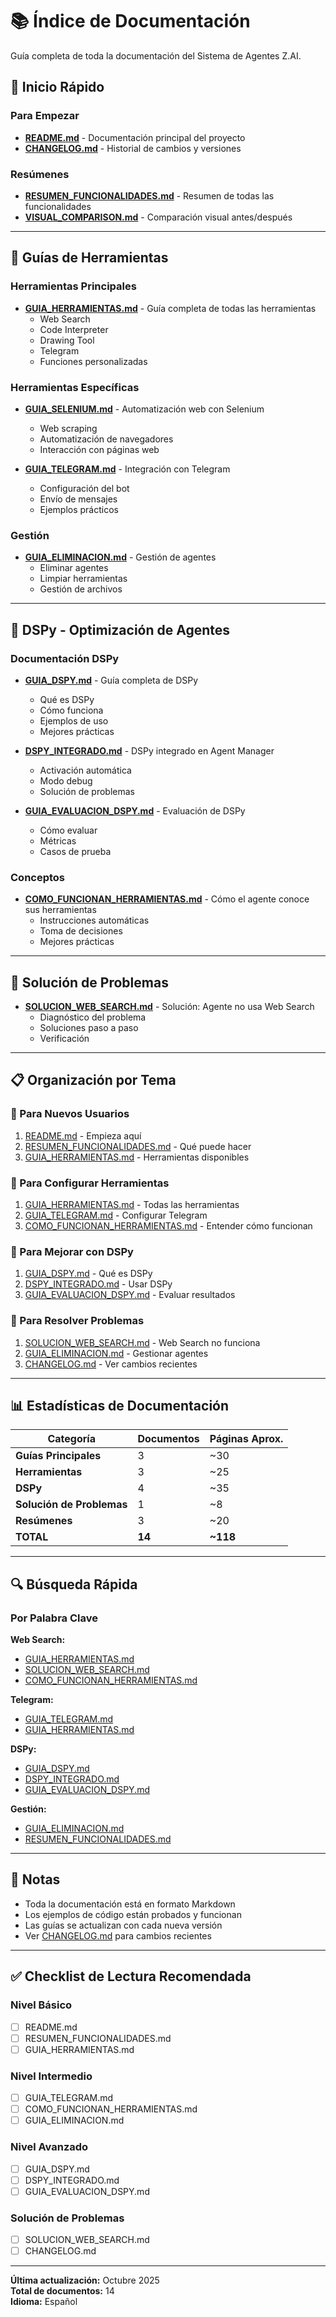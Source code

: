 # 📚 Índice de Documentación

Guía completa de toda la documentación del Sistema de Agentes Z.AI.

## 🚀 Inicio Rápido

### Para Empezar
- **[README.md](README.md)** - Documentación principal del proyecto
- **[CHANGELOG.md](CHANGELOG.md)** - Historial de cambios y versiones

### Resúmenes
- **[RESUMEN_FUNCIONALIDADES.md](RESUMEN_FUNCIONALIDADES.md)** - Resumen de todas las funcionalidades
- **[VISUAL_COMPARISON.md](VISUAL_COMPARISON.md)** - Comparación visual antes/después

---

## 🔧 Guías de Herramientas

### Herramientas Principales
- **[GUIA_HERRAMIENTAS.md](GUIA_HERRAMIENTAS.md)** - Guía completa de todas las herramientas
  - Web Search
  - Code Interpreter
  - Drawing Tool
  - Telegram
  - Funciones personalizadas

### Herramientas Específicas
- **[GUIA_SELENIUM.md](GUIA_SELENIUM.md)** - Automatización web con Selenium
  - Web scraping
  - Automatización de navegadores
  - Interacción con páginas web

- **[GUIA_TELEGRAM.md](GUIA_TELEGRAM.md)** - Integración con Telegram
  - Configuración del bot
  - Envío de mensajes
  - Ejemplos prácticos

### Gestión
- **[GUIA_ELIMINACION.md](GUIA_ELIMINACION.md)** - Gestión de agentes
  - Eliminar agentes
  - Limpiar herramientas
  - Gestión de archivos

---

## 🤖 DSPy - Optimización de Agentes

### Documentación DSPy
- **[GUIA_DSPY.md](GUIA_DSPY.md)** - Guía completa de DSPy
  - Qué es DSPy
  - Cómo funciona
  - Ejemplos de uso
  - Mejores prácticas

- **[DSPY_INTEGRADO.md](DSPY_INTEGRADO.md)** - DSPy integrado en Agent Manager
  - Activación automática
  - Modo debug
  - Solución de problemas

- **[GUIA_EVALUACION_DSPY.md](GUIA_EVALUACION_DSPY.md)** - Evaluación de DSPy
  - Cómo evaluar
  - Métricas
  - Casos de prueba

### Conceptos
- **[COMO_FUNCIONAN_HERRAMIENTAS.md](COMO_FUNCIONAN_HERRAMIENTAS.md)** - Cómo el agente conoce sus herramientas
  - Instrucciones automáticas
  - Toma de decisiones
  - Mejores prácticas

---

## 🐛 Solución de Problemas

- **[SOLUCION_WEB_SEARCH.md](SOLUCION_WEB_SEARCH.md)** - Solución: Agente no usa Web Search
  - Diagnóstico del problema
  - Soluciones paso a paso
  - Verificación

---

## 📋 Organización por Tema

### 🎯 Para Nuevos Usuarios
1. [README.md](README.md) - Empieza aquí
2. [RESUMEN_FUNCIONALIDADES.md](RESUMEN_FUNCIONALIDADES.md) - Qué puede hacer
3. [GUIA_HERRAMIENTAS.md](GUIA_HERRAMIENTAS.md) - Herramientas disponibles

### 🔧 Para Configurar Herramientas
1. [GUIA_HERRAMIENTAS.md](GUIA_HERRAMIENTAS.md) - Todas las herramientas
2. [GUIA_TELEGRAM.md](GUIA_TELEGRAM.md) - Configurar Telegram
3. [COMO_FUNCIONAN_HERRAMIENTAS.md](COMO_FUNCIONAN_HERRAMIENTAS.md) - Entender cómo funcionan

### 🤖 Para Mejorar con DSPy
1. [GUIA_DSPY.md](GUIA_DSPY.md) - Qué es DSPy
2. [DSPY_INTEGRADO.md](DSPY_INTEGRADO.md) - Usar DSPy
3. [GUIA_EVALUACION_DSPY.md](GUIA_EVALUACION_DSPY.md) - Evaluar resultados

### 🐛 Para Resolver Problemas
1. [SOLUCION_WEB_SEARCH.md](SOLUCION_WEB_SEARCH.md) - Web Search no funciona
2. [GUIA_ELIMINACION.md](GUIA_ELIMINACION.md) - Gestionar agentes
3. [CHANGELOG.md](CHANGELOG.md) - Ver cambios recientes

---

## 📊 Estadísticas de Documentación

| Categoría | Documentos | Páginas Aprox. |
|-----------|------------|----------------|
| **Guías Principales** | 3 | ~30 |
| **Herramientas** | 3 | ~25 |
| **DSPy** | 4 | ~35 |
| **Solución de Problemas** | 1 | ~8 |
| **Resúmenes** | 3 | ~20 |
| **TOTAL** | **14** | **~118** |

---

## 🔍 Búsqueda Rápida

### Por Palabra Clave

**Web Search:**
- [GUIA_HERRAMIENTAS.md](GUIA_HERRAMIENTAS.md#web-search)
- [SOLUCION_WEB_SEARCH.md](SOLUCION_WEB_SEARCH.md)
- [COMO_FUNCIONAN_HERRAMIENTAS.md](COMO_FUNCIONAN_HERRAMIENTAS.md)

**Telegram:**
- [GUIA_TELEGRAM.md](GUIA_TELEGRAM.md)
- [GUIA_HERRAMIENTAS.md](GUIA_HERRAMIENTAS.md#telegram)

**DSPy:**
- [GUIA_DSPY.md](GUIA_DSPY.md)
- [DSPY_INTEGRADO.md](DSPY_INTEGRADO.md)
- [GUIA_EVALUACION_DSPY.md](GUIA_EVALUACION_DSPY.md)

**Gestión:**
- [GUIA_ELIMINACION.md](GUIA_ELIMINACION.md)
- [RESUMEN_FUNCIONALIDADES.md](RESUMEN_FUNCIONALIDADES.md)

---

## 📝 Notas

- Toda la documentación está en formato Markdown
- Los ejemplos de código están probados y funcionan
- Las guías se actualizan con cada nueva versión
- Ver [CHANGELOG.md](CHANGELOG.md) para cambios recientes

---

## ✅ Checklist de Lectura Recomendada

### Nivel Básico
- [ ] README.md
- [ ] RESUMEN_FUNCIONALIDADES.md
- [ ] GUIA_HERRAMIENTAS.md

### Nivel Intermedio
- [ ] GUIA_TELEGRAM.md
- [ ] COMO_FUNCIONAN_HERRAMIENTAS.md
- [ ] GUIA_ELIMINACION.md

### Nivel Avanzado
- [ ] GUIA_DSPY.md
- [ ] DSPY_INTEGRADO.md
- [ ] GUIA_EVALUACION_DSPY.md

### Solución de Problemas
- [ ] SOLUCION_WEB_SEARCH.md
- [ ] CHANGELOG.md

---

**Última actualización:** Octubre 2025  
**Total de documentos:** 14  
**Idioma:** Español
